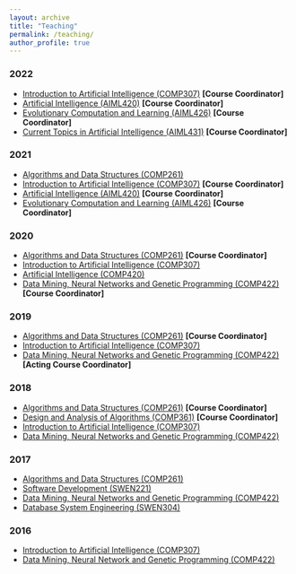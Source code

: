 ```yaml
---
layout: archive
title: "Teaching"
permalink: /teaching/
author_profile: true
---
```


### 2022

- <a href="https://www.wgtn.ac.nz/courses/comp/307/2022/offering?crn=968">Introduction to Artificial Intelligence (COMP307)</a> **[Course Coordinator]**
- <a href="https://www.wgtn.ac.nz/courses/aiml/420/2022/offering?crn=33065">Artificial Intelligence (AIML420)</a> **[Course Coordinator]**
- <a href="https://www.wgtn.ac.nz/courses/aiml/426/2022/offering?crn=33068">Evolutionary Computation and Learning (AIML426)</a> **[Course Coordinator]**
- <a href="https://www.wgtn.ac.nz/courses/aiml/431/2022/offering?crn=33073">Current Topics in Artificial Intelligence (AIML431)</a> **[Course Coordinator]**

### 2021

- <a href="https://www.wgtn.ac.nz/courses/comp/261/2021/offering?crn=18314">Algorithms and Data Structures (COMP261)</a>
- <a href="https://www.wgtn.ac.nz/courses/comp/307/2021/offering?crn=968">Introduction to Artificial Intelligence (COMP307)</a> **[Course Coordinator]**
- <a href="https://www.wgtn.ac.nz/courses/aiml/420/2021/offering?crn=33065">Artificial Intelligence (AIML420)</a> **[Course Coordinator]**
- <a href="https://www.wgtn.ac.nz/courses/aiml/426/2021/offering?crn=33068">Evolutionary Computation and Learning (AIML426)</a> **[Course Coordinator]**

### 2020

- <a href="http://www.victoria.ac.nz/courses/comp/261/2020/offering?crn=18314">Algorithms and Data Structures (COMP261)</a> **[Course Coordinator]**
- <a href="http://www.victoria.ac.nz/courses/comp/307/2020/offering?crn=968">Introduction to Artificial Intelligence (COMP307)</a>
- <a href="https://www.wgtn.ac.nz/courses/comp/420/2020/offering?crn=32151">Artificial Intelligence (COMP420)</a>
- <a href="https://www.victoria.ac.nz/courses/comp/422/2020/offering?crn=2324">Data Mining, Neural Networks and Genetic Programming (COMP422)</a> **[Course Coordinator]**

### 2019

- <a href="http://www.victoria.ac.nz/courses/comp/261/2019/offering?crn=18314">Algorithms and Data Structures (COMP261)</a> **[Course Coordinator]**
- <a href="http://www.victoria.ac.nz/courses/comp/307/2019/offering?crn=968">Introduction to Artificial Intelligence (COMP307)</a>
- <a href="https://www.victoria.ac.nz/courses/comp/422/2019/offering?crn=2324">Data Mining, Neural Networks and Genetic Programming (COMP422)</a> **[Acting Course Coordinator]**

### 2018

- <a href="http://www.victoria.ac.nz/courses/comp/261/2018/offering?crn=18314">Algorithms and Data Structures (COMP261)</a> **[Course Coordinator]**
- <a href="https://www.victoria.ac.nz/courses/comp/361/2018/offering?crn=26060">Design and Analysis of Algorithms (COMP361)</a> **[Course Coordinator]**
- <a href="http://www.victoria.ac.nz/courses/comp/307/2018/offering?crn=968">Introduction to Artificial Intelligence (COMP307)</a>
- <a href="https://www.victoria.ac.nz/courses/comp/422/2018/offering?crn=2324">Data Mining, Neural Networks and Genetic Programming (COMP422)</a>

### 2017

- <a href="http://www.victoria.ac.nz/courses/comp/261/2017/offering?crn=18314">Algorithms and Data Structures (COMP261)</a>
- <a href="http://www.victoria.ac.nz/courses/swen/221/2017/offering?crn=18318">Software Development (SWEN221)</a>
- <a href="https://www.victoria.ac.nz/courses/comp/422/2017/offering?crn=2324">Data Mining, Neural Networks and Genetic Programming (COMP422)</a>
- <a href="https://www.victoria.ac.nz/courses/SWEN/304/2017/offering?crn=17186">Database System Engineering (SWEN304)</a>

### 2016

- <a href="http://www.victoria.ac.nz/courses/comp/307/2016/offering?crn=968">Introduction to Artificial Intelligence (COMP307)</a>
- <a href="http://www.victoria.ac.nz/courses/comp/422/2016/offering?crn=2324">Data Mining, Neural Network and Genetic Programming (COMP422)</a>


